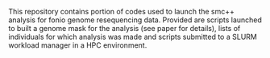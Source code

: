 This repository contains portion of codes used to launch the smc++ analysis for fonio genome resequencing data.
Provided are scripts launched to built a genome mask for the analysis (see paper for details), lists of individuals for which analysis was made and scripts submitted to a SLURM workload manager in a HPC environment.
